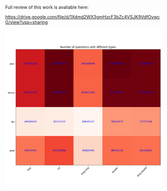 Full review of this work is avaliable here:

https://drive.google.com/file/d/1Xdmd2WX3gmHzcF3bZc4VSJK9VdfOvwcG/view?usp=sharing

![Results](im.png)
